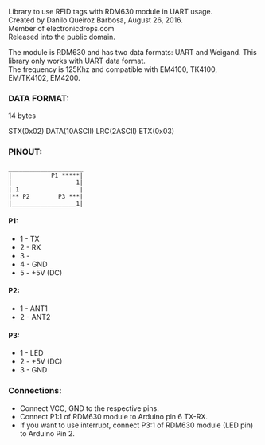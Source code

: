  Library to use RFID tags with RDM630 module in UART usage.  
  Created by Danilo Queiroz Barbosa, August 26, 2016.  
  Member of electronicdrops.com  
  Released into the public domain.  


 The module is RDM630 and has two data formats: UART and Weigand. This library only works with UART data format.  
 The frequency is 125Khz and compatible with EM4100, TK4100, EM/TK4102, EM4200.  


### DATA FORMAT:

14 bytes

STX(0x02) DATA(10ASCII) LRC(2ASCII) ETX(0x03)


### PINOUT:
```
_____________________
|           P1 *****|
|                  1|
| 1                 |
|** P2        P3 ***|
|__________________1|
```

#### P1:
 - 1 - TX
 - 2 - RX
 - 3 -
 - 4 - GND
 - 5 - +5V (DC)

#### P2:
 - 1 - ANT1
 - 2 - ANT2

#### P3:
 - 1 - LED
 - 2 - +5V (DC)
 - 3 - GND

### Connections:
 -  Connect VCC, GND to the respective pins.
 -  Connect P1:1 of RDM630 module to Arduino pin 6 TX-RX.
 -  If you want to use interrupt, connect P3:1 of RDM630 module (LED pin) to Arduino Pin 2.
